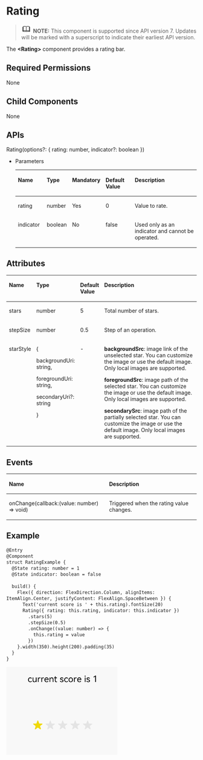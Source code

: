# Rating<a name="EN-US_TOPIC_0000001192595156"></a>

>![](../../public_sys-resources/icon-note.gif) **NOTE:** 
>This component is supported since API version 7. Updates will be marked with a superscript to indicate their earliest API version.

The  **<Rating\>**  component provides a rating bar.

## Required Permissions<a name="section781125411508"></a>

None

## Child Components<a name="section53281531154915"></a>

None

## APIs<a name="section1989913519718"></a>

Rating\(options?: \{ rating: number, indicator?: boolean \}\)

-   Parameters

    <a name="table1392916196212"></a>
    <table><thead align="left"><tr id="row19306191218"><th class="cellrowborder" valign="top" width="16.11%" id="mcps1.1.6.1.1"><p id="p199307193217"><a name="p199307193217"></a><a name="p199307193217"></a>Name</p>
    </th>
    <th class="cellrowborder" valign="top" width="14.01%" id="mcps1.1.6.1.2"><p id="p119302191128"><a name="p119302191128"></a><a name="p119302191128"></a>Type</p>
    </th>
    <th class="cellrowborder" valign="top" width="13%" id="mcps1.1.6.1.3"><p id="p7930141911211"><a name="p7930141911211"></a><a name="p7930141911211"></a>Mandatory</p>
    </th>
    <th class="cellrowborder" valign="top" width="16.869999999999997%" id="mcps1.1.6.1.4"><p id="p1393020194219"><a name="p1393020194219"></a><a name="p1393020194219"></a>Default Value</p>
    </th>
    <th class="cellrowborder" valign="top" width="40.01%" id="mcps1.1.6.1.5"><p id="p693061912210"><a name="p693061912210"></a><a name="p693061912210"></a>Description</p>
    </th>
    </tr>
    </thead>
    <tbody><tr id="row1093021911217"><td class="cellrowborder" valign="top" width="16.11%" headers="mcps1.1.6.1.1 "><p id="p119307198218"><a name="p119307198218"></a><a name="p119307198218"></a>rating</p>
    </td>
    <td class="cellrowborder" valign="top" width="14.01%" headers="mcps1.1.6.1.2 "><p id="p129301719828"><a name="p129301719828"></a><a name="p129301719828"></a>number</p>
    </td>
    <td class="cellrowborder" valign="top" width="13%" headers="mcps1.1.6.1.3 "><p id="p893091913213"><a name="p893091913213"></a><a name="p893091913213"></a>Yes</p>
    </td>
    <td class="cellrowborder" valign="top" width="16.869999999999997%" headers="mcps1.1.6.1.4 "><p id="p421641117507"><a name="p421641117507"></a><a name="p421641117507"></a>0</p>
    </td>
    <td class="cellrowborder" valign="top" width="40.01%" headers="mcps1.1.6.1.5 "><p id="p693016198212"><a name="p693016198212"></a><a name="p693016198212"></a>Value to rate.</p>
    </td>
    </tr>
    <tr id="row199301191726"><td class="cellrowborder" valign="top" width="16.11%" headers="mcps1.1.6.1.1 "><p id="p0930419923"><a name="p0930419923"></a><a name="p0930419923"></a>indicator</p>
    </td>
    <td class="cellrowborder" valign="top" width="14.01%" headers="mcps1.1.6.1.2 "><p id="p1993071918217"><a name="p1993071918217"></a><a name="p1993071918217"></a>boolean</p>
    </td>
    <td class="cellrowborder" valign="top" width="13%" headers="mcps1.1.6.1.3 "><p id="p29309191029"><a name="p29309191029"></a><a name="p29309191029"></a>No</p>
    </td>
    <td class="cellrowborder" valign="top" width="16.869999999999997%" headers="mcps1.1.6.1.4 "><p id="p393019193220"><a name="p393019193220"></a><a name="p393019193220"></a>false</p>
    </td>
    <td class="cellrowborder" valign="top" width="40.01%" headers="mcps1.1.6.1.5 "><p id="p793001918220"><a name="p793001918220"></a><a name="p793001918220"></a>Used only as an indicator and cannot be operated.</p>
    </td>
    </tr>
    </tbody>
    </table>


## Attributes<a name="section18430105671014"></a>

<a name="table181736291110"></a>
<table><thead align="left"><tr id="row1117442161117"><th class="cellrowborder" valign="top" width="13.84%" id="mcps1.1.5.1.1"><p id="p2017411217117"><a name="p2017411217117"></a><a name="p2017411217117"></a>Name</p>
</th>
<th class="cellrowborder" valign="top" width="19.77%" id="mcps1.1.5.1.2"><p id="p1517432171118"><a name="p1517432171118"></a><a name="p1517432171118"></a>Type</p>
</th>
<th class="cellrowborder" valign="top" width="10.38%" id="mcps1.1.5.1.3"><p id="p11174326110"><a name="p11174326110"></a><a name="p11174326110"></a>Default Value</p>
</th>
<th class="cellrowborder" valign="top" width="56.010000000000005%" id="mcps1.1.5.1.4"><p id="p20174826118"><a name="p20174826118"></a><a name="p20174826118"></a>Description</p>
</th>
</tr>
</thead>
<tbody><tr id="row1007mcpsimp"><td class="cellrowborder" valign="top" width="13.84%" headers="mcps1.1.5.1.1 "><p id="p04101229003"><a name="p04101229003"></a><a name="p04101229003"></a>stars</p>
</td>
<td class="cellrowborder" valign="top" width="19.77%" headers="mcps1.1.5.1.2 "><p id="p1011mcpsimp"><a name="p1011mcpsimp"></a><a name="p1011mcpsimp"></a>number</p>
</td>
<td class="cellrowborder" valign="top" width="10.38%" headers="mcps1.1.5.1.3 "><p id="p1013mcpsimp"><a name="p1013mcpsimp"></a><a name="p1013mcpsimp"></a>5</p>
</td>
<td class="cellrowborder" valign="top" width="56.010000000000005%" headers="mcps1.1.5.1.4 "><p id="p3126411302"><a name="p3126411302"></a><a name="p3126411302"></a>Total number of stars.</p>
</td>
</tr>
<tr id="row173321411165311"><td class="cellrowborder" valign="top" width="13.84%" headers="mcps1.1.5.1.1 "><p id="p351415454015"><a name="p351415454015"></a><a name="p351415454015"></a>stepSize</p>
</td>
<td class="cellrowborder" valign="top" width="19.77%" headers="mcps1.1.5.1.2 "><p id="p43327112538"><a name="p43327112538"></a><a name="p43327112538"></a>number</p>
</td>
<td class="cellrowborder" valign="top" width="10.38%" headers="mcps1.1.5.1.3 "><p id="p193322011185315"><a name="p193322011185315"></a><a name="p193322011185315"></a>0.5</p>
</td>
<td class="cellrowborder" valign="top" width="56.010000000000005%" headers="mcps1.1.5.1.4 "><p id="p68256235554"><a name="p68256235554"></a><a name="p68256235554"></a>Step of an operation.</p>
</td>
</tr>
<tr id="row4821201513537"><td class="cellrowborder" valign="top" width="13.84%" headers="mcps1.1.5.1.1 "><p id="p2822615195315"><a name="p2822615195315"></a><a name="p2822615195315"></a>starStyle</p>
</td>
<td class="cellrowborder" valign="top" width="19.77%" headers="mcps1.1.5.1.2 "><p id="p112697110520"><a name="p112697110520"></a><a name="p112697110520"></a>{</p>
<p id="p101214416375"><a name="p101214416375"></a><a name="p101214416375"></a>backgroundUri: string,</p>
<p id="p38258993711"><a name="p38258993711"></a><a name="p38258993711"></a>foregroundUri: string,</p>
<p id="p88411654514"><a name="p88411654514"></a><a name="p88411654514"></a>secondaryUri?: string</p>
<p id="p198221415155318"><a name="p198221415155318"></a><a name="p198221415155318"></a>}</p>
</td>
<td class="cellrowborder" valign="top" width="10.38%" headers="mcps1.1.5.1.3 "><p id="p192321429143611"><a name="p192321429143611"></a><a name="p192321429143611"></a>-</p>
</td>
<td class="cellrowborder" valign="top" width="56.010000000000005%" headers="mcps1.1.5.1.4 "><p id="p1349715591831"><a name="p1349715591831"></a><a name="p1349715591831"></a><strong id="b596754622914"><a name="b596754622914"></a><a name="b596754622914"></a>backgroundSrc</strong>: image link of the unselected star. You can customize the image or use the default image. Only local images are supported.</p>
<p id="p166841745114110"><a name="p166841745114110"></a><a name="p166841745114110"></a><strong id="b61077216812"><a name="b61077216812"></a><a name="b61077216812"></a>foregroundSrc</strong>: image path of the selected star. You can customize the image or use the default image. Only local images are supported.</p>
<p id="p668494524114"><a name="p668494524114"></a><a name="p668494524114"></a><strong id="b496620252810"><a name="b496620252810"></a><a name="b496620252810"></a>secondarySrc</strong>: image path of the partially selected star. You can customize the image or use the default image. Only local images are supported.</p>
</td>
</tr>
</tbody>
</table>

## Events<a name="section449664852016"></a>

<a name="table952mcpsimp"></a>
<table><thead align="left"><tr id="row959mcpsimp"><th class="cellrowborder" colspan="2" valign="top" id="mcps1.1.4.1.1"><p id="p963mcpsimp"><a name="p963mcpsimp"></a><a name="p963mcpsimp"></a>Name</p>
</th>
<th class="cellrowborder" valign="top" id="mcps1.1.4.1.2"><p id="p967mcpsimp"><a name="p967mcpsimp"></a><a name="p967mcpsimp"></a>Description</p>
</th>
</tr>
</thead>
<tbody><tr id="row163041291058"><td class="cellrowborder" colspan="2" valign="top" headers="mcps1.1.4.1.1 "><p id="p1352619001912"><a name="p1352619001912"></a><a name="p1352619001912"></a>onChange(callback:(value: number) =&gt; void)</p>
</td>
<td class="cellrowborder" valign="top" headers="mcps1.1.4.1.2 "><p id="p18583122017217"><a name="p18583122017217"></a><a name="p18583122017217"></a>Triggered when the rating value changes.</p>
</td>
</tr>
</tbody>
</table>

## Example<a name="section13800193662114"></a>

```
@Entry
@Component
struct RatingExample {
  @State rating: number = 1
  @State indicator: boolean = false

  build() {
    Flex({ direction: FlexDirection.Column, alignItems: ItemAlign.Center, justifyContent: FlexAlign.SpaceBetween }) {
      Text('current score is ' + this.rating).fontSize(20)
      Rating({ rating: this.rating, indicator: this.indicator })
        .stars(5)
        .stepSize(0.5)
        .onChange((value: number) => {
          this.rating = value
        })
    }.width(350).height(200).padding(35)
  }
}
```

![](figures/rating.gif)

